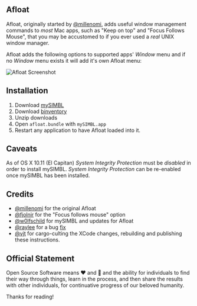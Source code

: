 Afloat
------

Afloat, originally started by [@millenomi][], adds useful window management commands to _most_ Mac apps, such as "Keep on top" and "Focus Follows Mouse", that you may be accustomed to if you ever used a _real_ UNIX window manager.

Afloat adds the following options to supported apps' _Window_ menu and if no _Window_ menu exists it will add it's own Afloat menu:

![Afloat Screenshot][afloat-screenie]


Installation
------------

1. Download [mySIMBL](https://github.com/w0lfschild/app_updates/raw/master/mySIMBL/mySIMBL_master.zip)
2. Download [binventory](https://github.com/w0lfschild/afloat/raw/master/build/afloat.zip)
3. Unzip downloads
4. Open `afloat.bundle` with `mySIMBL.app`
5. Restart any application to have Afloat loaded into it.

Caveats
-------

As of OS X 10.11 (El Capitan) _System Integrity Protection_ must be _disabled_ in order to install mySIMBL. _System Integrity Protection_ can be re-enabled once mySIMBL has been installed.

Credits
-------

* [@millenomi][] for the original Afloat
* [@fjolnir][] for the "Focus follows mouse" option
* [@w0lfschild][] for mySIMBL and updates for Afloat
* [@raylee][] for a bug [fix](https://github.com/raylee/afloat/commit/680cf27c3f8ecf2603314e1732f18ed704924464)
* [@vjt][] for cargo-culting the XCode changes, rebuilding and publishing these instructions.

Official Statement
------------------

Open Source Software means :heart: and :beers: and the ability for
individuals to find their way through things, learn in the process, and then
share the results with other individuals, for continuative progress of our
beloved humanity.

Thanks for reading!

[afloat-screenie]: https://raw.githubusercontent.com/vjt/afloat/master/screenshot.png
[simbl-repo]: https://github.com/w0lfschild/mySIMBL
[current-binary]: https://github.com/w0lfschild/afloat/tree/master/build

[@millenomi]: https://github.com/millenomi
[@fjolnir]: https://github.com/fjolnir
[@w0lfschild]: https://github.com/w0lfschild
[@raylee]: https://github.com/raylee
[@vjt]: https://github.com/vjt
